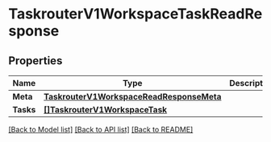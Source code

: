 # TaskrouterV1WorkspaceTaskReadResponse

## Properties

Name | Type | Description | Notes
------------ | ------------- | ------------- | -------------
**Meta** | [**TaskrouterV1WorkspaceReadResponseMeta**](taskrouter_v1_workspaceReadResponse_meta.md) |  | [optional] 
**Tasks** | [**[]TaskrouterV1WorkspaceTask**](taskrouter.v1.workspace.task.md) |  | [optional] 

[[Back to Model list]](../README.md#documentation-for-models) [[Back to API list]](../README.md#documentation-for-api-endpoints) [[Back to README]](../README.md)


